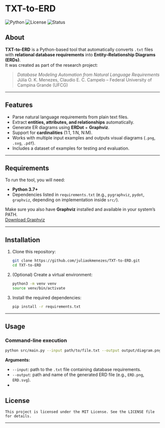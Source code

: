 # TXT-to-ERD

![Python](https://img.shields.io/badge/python-3.7%2B-blue)
![License](https://img.shields.io/badge/license-MIT-green)
![Status](https://img.shields.io/badge/status-active-success)
## About
**TXT-to-ERD** is a Python-based tool that automatically converts `.txt` files with **relational database requirements** into **Entity–Relationship Diagrams (ERDs)**.  
It was created as part of the research project:

> *Database Modeling Automation from Natural Language Requirements*  
> Júlia O. K. Menezes, Claudio E. C. Campelo – Federal University of Campina Grande (UFCG)
---

## Features

- Parse natural language requirements from plain text files.
- Extract **entities, attributes, and relationships** automatically.
- Generate ER diagrams using **ERDot** + **Graphviz**.
- Support for **cardinalities** (1:1, 1:N, N:M).
- Works with multiple input examples and outputs visual diagrams (`.png`, `.svg`, `.pdf`).
- Includes a dataset of examples for testing and evaluation.

---

## Requirements

To run the tool, you will need:

- **Python 3.7+**
- Dependencies listed in `requirements.txt` (e.g., `pygraphviz`, `pydot`, `graphviz`, depending on implementation inside `src/`).

Make sure you also have **Graphviz** installed and available in your system’s PATH.  
[Download Graphviz](https://graphviz.org/download/)

---

## Installation

1. Clone this repository:
   ```bash
   git clone https://github.com/juliaokmenezes/TXT-to-ERD.git
   cd TXT-to-ERD
   ```

2. (Optional) Create a virtual environment:
   ```bash
   python3 -m venv venv
   source venv/bin/activate
   ```

3. Install the required dependencies:
   ```bash
   pip install -r requirements.txt
   ```

---

## Usage

### Command-line execution

```bash
python src/main.py --input path/to/file.txt --output output/diagram.png
```

**Arguments:**

- `--input`: path to the `.txt` file containing database requirements.
- `--output`: path and name of the generated ERD file (e.g., `ERD.png`, `ERD.svg`).
- 
## License

```text
This project is licensed under the MIT License. See the LICENSE file for details.
```

---
